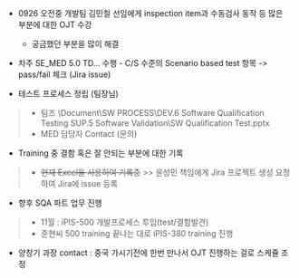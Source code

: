 - 0926 오전중 개발팀 김민철 선임에게 inspection item과 수동검사 동작 등 많은 부분에 대한 OJT 수강
	- 궁금했던 부분을 많이 해결

- 차주 SE_MED 5.0 TD... 수행 - C/S 수준의 Scenario based test 항목 -> pass/fail 체크 (Jira issue)

- 테스트 프로세스 정립 (팀장님)
>	- 팀즈 \\Document\\SW PROCESS\\DEV.6 Software Qualification Testing SUP.5 Software Validation\\SW Qualification Test.pptx
>	- MED 담당자 Contact (문의)

- Training 중 결함 혹은 잘 안되는 부분에 대한 기록
>	- ~~현재 Excel을 사용하여 기록중~~ >> 윤성민 책임에게 Jira 프로젝트 생성 요청하여 Jira에 issue 등록

- 향후 SQA 파트 업무 진행
>	- 11월 : iPIS-500 개발프로세스 투입(test/결함발견)
>	- 준현씨 500 training 끝나는 대로 iPIS-380 training 진행

- 양창기 과장 contact : 중국 가시기전에 한번 만나서 OJT 진행하는 걸로 스케쥴 조정